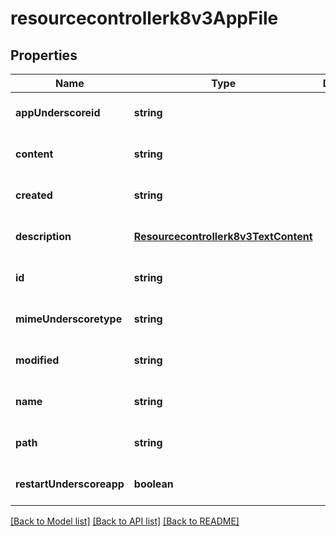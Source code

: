 # resourcecontrollerk8v3AppFile

## Properties
Name | Type | Description | Notes
------------ | ------------- | ------------- | -------------
**appUnderscoreid** | **string** |  | [optional] [default to null]
**content** | **string** |  | [optional] [default to null]
**created** | **string** |  | [optional] [default to null]
**description** | [**Resourcecontrollerk8v3TextContent**](Resourcecontrollerk8v3TextContent.md) |  | [optional] [default to null]
**id** | **string** |  | [optional] [default to null]
**mimeUnderscoretype** | **string** |  | [optional] [default to null]
**modified** | **string** |  | [optional] [default to null]
**name** | **string** |  | [optional] [default to null]
**path** | **string** |  | [optional] [default to null]
**restartUnderscoreapp** | **boolean** |  | [optional] [default to null]

[[Back to Model list]](../README.md#documentation-for-models) [[Back to API list]](../README.md#documentation-for-api-endpoints) [[Back to README]](../README.md)


